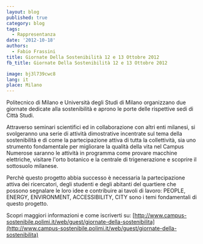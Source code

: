 ```yaml
---
layout: blog
published: true
category: blog
tags:
  - Rappresentanza
date: '2012-10-18'
authors:
  - Fabio Frassini
title: Giornate Della Sostenibilità 12 e 13 Ottobre 2012
fb_title: Giornate Della Sostenibilità 12 e 13 Ottobre 2012

image: bj3l739cwc8
lang: it
place: Milano
---
```


Politecnico di Milano e Università degli Studi di Milano organizzano due giornate dedicate alla sostenibilità e aprono le porte delle rispettive sedi di Città Studi.

Attraverso seminari scientifici ed in collaborazione con altri enti milanesi, si svolgeranno una serie di attività dimostrative incentrate sul tema della sostenibilità e di come la partecipazione attiva di tutta la collettività, sia uno strumento fondamentale per migliorare la qualità della vita nel Campus Numerose saranno le attività in programma come provare macchine elettriche, visitare l'orto botanico e la centrale di trigenerazione e scoprire il sottosuolo milanese.

Perchè questo progetto abbia successo è necessaria la partecipazione attiva dei ricercatori, degli studenti e degli abitanti del quartiere che possono segnalare le loro idee e contribuire ai tavoli di lavoro: PEOPLE, ENERGY, ENVIRONMENT, ACCESSIBILITY, CITY sono i temi fondamentali di questo progetto.

Scopri maggiori informazioni e come iscriverti su: [http://www.campus-sostenibile.polimi.it/web/guest/giornate-della-sostenibilita](http://www.campus-sostenibile.polimi.it/web/guest/giornate-della-sostenibilita)

